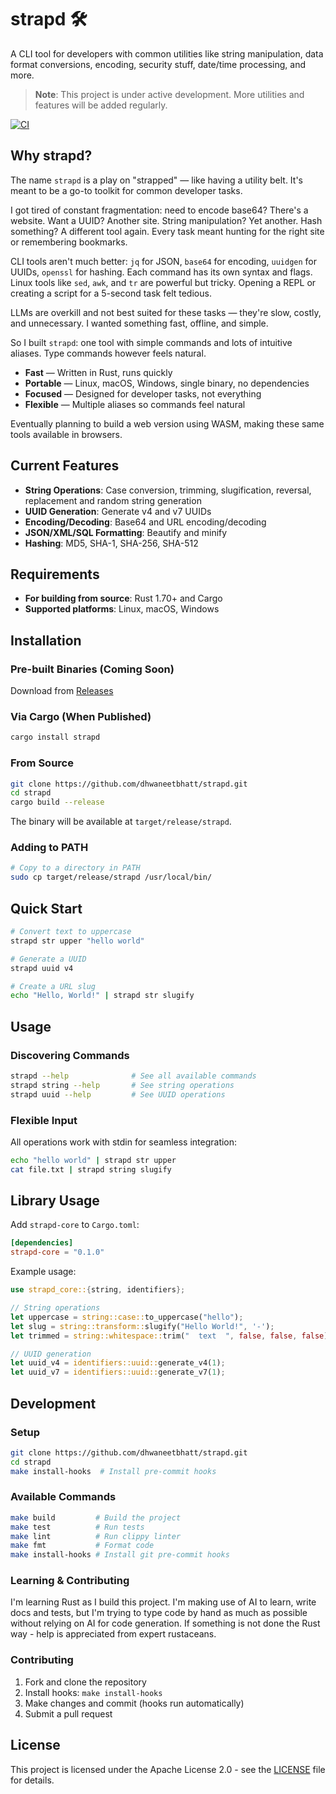 # strapd 🛠️

A CLI tool for developers with common utilities like string manipulation, data format conversions, encoding, security stuff, date/time processing, and more.

> **Note**: This project is under active development. More utilities and features will be added regularly.

[![CI](https://github.com/dhwaneetbhatt/strapd/workflows/CI/badge.svg)](https://github.com/dhwaneetbhatt/strapd/actions)

## Why strapd?

The name `strapd` is a play on "strapped" — like having a utility belt. It's meant to be a go-to toolkit for common developer tasks.

I got tired of constant fragmentation: need to encode base64? There's a website. Want a UUID? Another site. String manipulation? Yet another. Hash something? A different tool again. Every task meant hunting for the right site or remembering bookmarks.

CLI tools aren't much better: `jq` for JSON, `base64` for encoding, `uuidgen` for UUIDs, `openssl` for hashing. Each command has its own syntax and flags. Linux tools like `sed`, `awk`, and `tr` are powerful but tricky. Opening a REPL or creating a script for a 5-second task felt tedious.

LLMs are overkill and not best suited for these tasks — they're slow, costly, and unnecessary. I wanted something fast, offline, and simple.

So I built `strapd`: one tool with simple commands and lots of intuitive aliases. Type commands however feels natural.

- **Fast** — Written in Rust, runs quickly
- **Portable** — Linux, macOS, Windows, single binary, no dependencies
- **Focused** — Designed for developer tasks, not everything
- **Flexible** — Multiple aliases so commands feel natural

Eventually planning to build a web version using WASM, making these same tools available in browsers.

## Current Features

- **String Operations**: Case conversion, trimming, slugification, reversal, replacement and random string generation
- **UUID Generation**: Generate v4 and v7 UUIDs
- **Encoding/Decoding**: Base64 and URL encoding/decoding
- **JSON/XML/SQL Formatting**: Beautify and minify
- **Hashing**: MD5, SHA-1, SHA-256, SHA-512

## Requirements

- **For building from source**: Rust 1.70+ and Cargo
- **Supported platforms**: Linux, macOS, Windows

## Installation

### Pre-built Binaries (Coming Soon)

Download from [Releases](https://github.com/dhwaneetbhatt/strapd/releases)

### Via Cargo (When Published)

```bash
cargo install strapd
```

### From Source

```bash
git clone https://github.com/dhwaneetbhatt/strapd.git
cd strapd
cargo build --release
```

The binary will be available at `target/release/strapd`.

### Adding to PATH

```bash
# Copy to a directory in PATH
sudo cp target/release/strapd /usr/local/bin/
```

## Quick Start

```bash
# Convert text to uppercase
strapd str upper "hello world"

# Generate a UUID
strapd uuid v4

# Create a URL slug
echo "Hello, World!" | strapd str slugify
```

## Usage

### Discovering Commands

```bash
strapd --help              # See all available commands
strapd string --help       # See string operations
strapd uuid --help         # See UUID operations
```

### Flexible Input

All operations work with stdin for seamless integration:

```bash
echo "hello world" | strapd str upper
cat file.txt | strapd string slugify
```

## Library Usage

Add `strapd-core` to `Cargo.toml`:

```toml
[dependencies]
strapd-core = "0.1.0"
```

Example usage:

```rust
use strapd_core::{string, identifiers};

// String operations
let uppercase = string::case::to_uppercase("hello");
let slug = string::transform::slugify("Hello World!", '-');
let trimmed = string::whitespace::trim("  text  ", false, false, false);

// UUID generation
let uuid_v4 = identifiers::uuid::generate_v4(1);
let uuid_v7 = identifiers::uuid::generate_v7(1);
```

## Development

### Setup

```bash
git clone https://github.com/dhwaneetbhatt/strapd.git
cd strapd
make install-hooks  # Install pre-commit hooks
```

### Available Commands

```bash
make build         # Build the project
make test          # Run tests
make lint          # Run clippy linter
make fmt           # Format code
make install-hooks # Install git pre-commit hooks
```

### Learning & Contributing

I'm learning Rust as I build this project. I'm making use of AI to learn, write docs and tests, but I'm trying to type code by hand as much as possible without relying on AI for code generation. If something is not done the Rust way - help is appreciated from expert rustaceans.

### Contributing

1. Fork and clone the repository
2. Install hooks: `make install-hooks`
3. Make changes and commit (hooks run automatically)
4. Submit a pull request

## License

This project is licensed under the Apache License 2.0 - see the [LICENSE](LICENSE) file for details.
